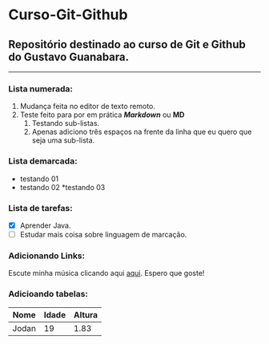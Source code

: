 # Curso-Git-Github
## Repositório destinado ao curso de Git e Github do Gustavo Guanabara.
***
### Lista numerada:
1. Mudança feita no editor de texto remoto.
2. Teste feito para por em prática __*Markdown*__ ou **MD**
   1. Testando sub-listas.
   2. Apenas adiciono três espaços na frente da linha que eu quero que   seja uma sub-lista.
### Lista demarcada:
* testando 01
* testando 02
   *testando 03
### Lista de tarefas:
- [X] Aprender Java.
- [ ] Estudar mais coisa sobre linguagem de marcação.
### Adicionando Links:
Escute minha música clicando aqui [aqui](https://www.youtube.com/watch?v=F-8W5e71p0o). Espero que goste!
### Adicioando tabelas:
Nome | Idade | Altura
---|---|---
Jodan | 19 | 1.83






